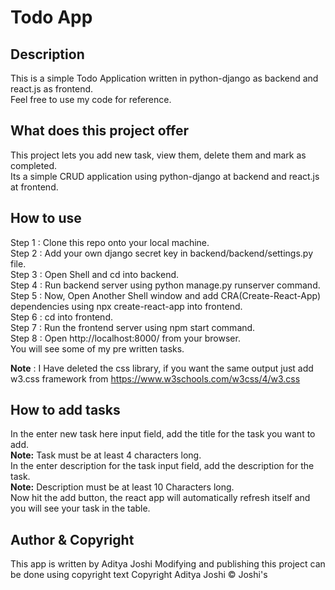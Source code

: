 # Todo App
## Description
This is a simple Todo Application written in python-django as backend and react.js as frontend. \
Feel free to use my code for reference.

## What does this project offer
This project lets you add new task, view them, delete them and mark as completed. \
Its a simple CRUD application using python-django at backend and react.js at frontend.

## How to use
Step 1 : Clone this repo onto your local machine. \
Step 2 : Add your own django secret key in backend/backend/settings.py file. \
Step 3 : Open Shell and cd into backend. \
Step 4 : Run backend server using python manage.py runserver command. \
Step 5 : Now, Open Another Shell window and add CRA(Create-React-App) dependencies using npx create-react-app into frontend. \
Step 6 : cd into frontend. \
Step 7 : Run the frontend server using npm start command. \
Step 8 : Open http://localhost:8000/ from your browser. \
You will see some of my pre written tasks.

**Note** : I Have deleted the css library, if you want the same output just add w3.css framework from https://www.w3schools.com/w3css/4/w3.css

## How to add tasks
In the enter new task here input field, add the title for the task you want to add. \
**Note:** Task must be at least 4 characters long. \
In the enter description for the task input field, add the description for the task. \
**Note:** Description must be at least 10 Characters long. \
Now hit the add button, the react app will automatically refresh itself and you will see your task in the table.

## Author & Copyright
This app is written by Aditya Joshi
Modifying and publishing this project can be done using copyright text
Copyright Aditya Joshi © Joshi's
